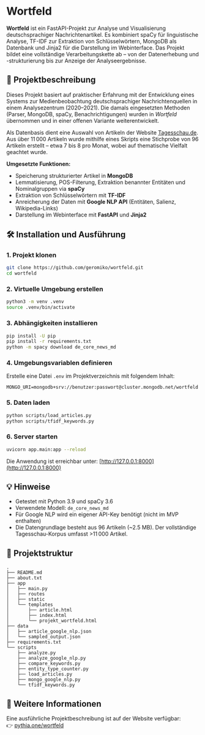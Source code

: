 # Wortfeld

**Wortfeld** ist ein FastAPI-Projekt zur Analyse und Visualisierung deutschsprachiger Nachrichtenartikel. Es kombiniert spaCy für linguistische Analyse, TF-IDF zur Extraktion von Schlüsselwörtern, MongoDB als Datenbank und Jinja2 für die Darstellung im Webinterface. Das Projekt bildet eine vollständige Verarbeitungskette ab – von der Datenerhebung und -strukturierung bis zur Anzeige der Analyseergebnisse.

## 📌 Projektbeschreibung

Dieses Projekt basiert auf praktischer Erfahrung mit der Entwicklung eines Systems zur Medienbeobachtung deutschsprachiger Nachrichtenquellen in einem Analysezentrum (2020–2021). Die damals eingesetzten Methoden (Parser, MongoDB, spaCy, Benachrichtigungen) wurden in *Wortfeld* übernommen und in einer offenen Variante weiterentwickelt.

Als Datenbasis dient eine Auswahl von Artikeln der Website [Tagesschau.de](https://tagesschau.de). Aus über 11 000 Artikeln wurde mithilfe eines Skripts eine Stichprobe von 96 Artikeln erstellt – etwa 7 bis 8 pro Monat, wobei auf thematische Vielfalt geachtet wurde.

**Umgesetzte Funktionen:**

- Speicherung strukturierter Artikel in **MongoDB**
- Lemmatisierung, POS-Filterung, Extraktion benannter Entitäten und Nominalgruppen via **spaCy**
- Extraktion von Schlüsselwörtern mit **TF-IDF**
- Anreicherung der Daten mit **Google NLP API** (Entitäten, Salienz, Wikipedia-Links)
- Darstellung im Webinterface mit **FastAPI** und **Jinja2**

## 🛠️ Installation und Ausführung

### 1. Projekt klonen

```bash
git clone https://github.com/geromiko/wortfeld.git
cd wortfeld
```

### 2. Virtuelle Umgebung erstellen

```bash
python3 -m venv .venv
source .venv/bin/activate
```

### 3. Abhängigkeiten installieren

```bash
pip install -U pip
pip install -r requirements.txt
python -m spacy download de_core_news_md
```

### 4. Umgebungsvariablen definieren

Erstelle eine Datei `.env` im Projektverzeichnis mit folgendem Inhalt:

```env
MONGO_URI=mongodb+srv://benutzer:passwort@cluster.mongodb.net/wortfeld
```

### 5. Daten laden

```bash
python scripts/load_articles.py
python scripts/tfidf_keywords.py
```

### 6. Server starten

```bash
uvicorn app.main:app --reload
```

Die Anwendung ist erreichbar unter: [http://127.0.0.1:8000](http://127.0.0.1:8000)

## 💡 Hinweise

- Getestet mit Python 3.9 und spaCy 3.6
- Verwendete Modell: `de_core_news_md`
- Für Google NLP wird ein eigener API-Key benötigt (nicht im MVP enthalten)
- Die Datengrundlage besteht aus 96 Artikeln (~2.5 MB). Der vollständige Tagesschau-Korpus umfasst >11 000 Artikel.

## 📂 Projektstruktur

```
.
├── README.md
├── about.txt
├── app
│   ├── main.py
│   ├── routes
│   ├── static
│   └── templates
│       ├── article.html
│       ├── index.html
│       └── projekt_wortfeld.html
├── data
│   ├── article_google_nlp.json
│   └── sampled_output.json
├── requirements.txt
└── scripts
    ├── analyze.py
    ├── analyze_google_nlp.py
    ├── compare_keywords.py
    ├── entity_type_counter.py
    ├── load_articles.py
    ├── mongo_google_nlp.py
    └── tfidf_keywords.py
```

## 📄 Weitere Informationen

Eine ausführliche Projektbeschreibung ist auf der Website verfügbar:  
👉 [pythia.one/wortfeld](https://pythia.one/wortfeld)
